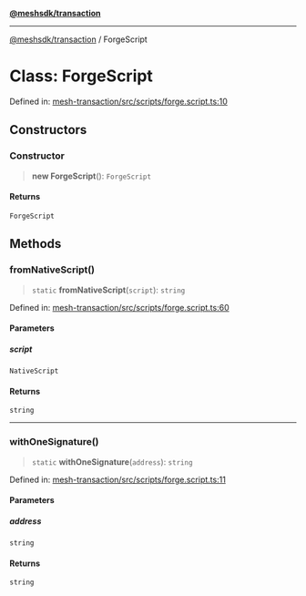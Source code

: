 [**@meshsdk/transaction**](../README.md)

***

[@meshsdk/transaction](../globals.md) / ForgeScript

# Class: ForgeScript

Defined in: [mesh-transaction/src/scripts/forge.script.ts:10](https://github.com/MeshJS/mesh/blob/1abde1553cbd7cf2cf4e40197fc0de9e4a7d0f49/packages/mesh-transaction/src/scripts/forge.script.ts#L10)

## Constructors

### Constructor

> **new ForgeScript**(): `ForgeScript`

#### Returns

`ForgeScript`

## Methods

### fromNativeScript()

> `static` **fromNativeScript**(`script`): `string`

Defined in: [mesh-transaction/src/scripts/forge.script.ts:60](https://github.com/MeshJS/mesh/blob/1abde1553cbd7cf2cf4e40197fc0de9e4a7d0f49/packages/mesh-transaction/src/scripts/forge.script.ts#L60)

#### Parameters

##### script

`NativeScript`

#### Returns

`string`

***

### withOneSignature()

> `static` **withOneSignature**(`address`): `string`

Defined in: [mesh-transaction/src/scripts/forge.script.ts:11](https://github.com/MeshJS/mesh/blob/1abde1553cbd7cf2cf4e40197fc0de9e4a7d0f49/packages/mesh-transaction/src/scripts/forge.script.ts#L11)

#### Parameters

##### address

`string`

#### Returns

`string`
